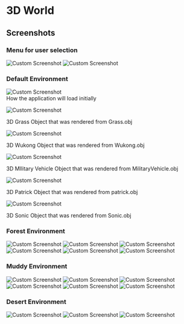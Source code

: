 # 3D World

## Screenshots

### Menu for user selection

![Custom Screenshot](https://github.com/spear97/3D-World/blob/main/ScreenShots/UI_A.png)  ![Custom Screenshot](https://github.com/spear97/3D-World/blob/main/ScreenShots/UI_B.png) 

### Default Environment

![Custom Screenshot](https://github.com/spear97/3D-World/blob/main/ScreenShots/Default.png)  
How the application will load initially

![Custom Screenshot](https://github.com/spear97/3D-World/blob/main/ScreenShots/Default_Grass.png) 

3D Grass Object that was rendered from Grass.obj

![Custom Screenshot](https://github.com/spear97/3D-World/blob/main/ScreenShots/Default_Wukong.png) 

3D Wukong Object that was rendered from Wukong.obj

![Custom Screenshot](https://github.com/spear97/3D-World/blob/main/ScreenShots/Default-Military-Vehicle.png) 

3D MIlitary Vehicle Object that was rendered from MilitaryVehicle.obj

![Custom Screenshot](https://github.com/spear97/3D-World/blob/main/ScreenShots/Default-Patrick.png) 

3D Patrick Object that was rendered from patrick.obj

![Custom Screenshot](https://github.com/spear97/3D-World/blob/main/ScreenShots/Default-Sonic.png) 

3D Sonic Object that was rendered from Sonic.obj

### Forest Environment

![Custom Screenshot](https://github.com/spear97/3D-World/blob/main/ScreenShots/ForestA.png) ![Custom Screenshot](https://github.com/spear97/3D-World/blob/main/ScreenShots/ForestB.png) ![Custom Screenshot](https://github.com/spear97/3D-World/blob/main/ScreenShots/ForestC.png) ![Custom Screenshot](https://github.com/spear97/3D-World/blob/main/ScreenShots/ForestD.png) ![Custom Screenshot](https://github.com/spear97/3D-World/blob/main/ScreenShots/ForestE.png) ![Custom Screenshot](https://github.com/spear97/3D-World/blob/main/ScreenShots/ForestF.png)    

### Muddy Environment

![Custom Screenshot](https://github.com/spear97/3D-World/blob/main/ScreenShots/DirtA.png) ![Custom Screenshot](https://github.com/spear97/3D-World/blob/main/ScreenShots/DirtB.png) ![Custom Screenshot](https://github.com/spear97/3D-World/blob/main/ScreenShots/DirtC.png) ![Custom Screenshot](https://github.com/spear97/3D-World/blob/main/ScreenShots/DirtD.png) ![Custom Screenshot](https://github.com/spear97/3D-World/blob/main/ScreenShots/DirtE.png) ![Custom Screenshot](https://github.com/spear97/3D-World/blob/main/ScreenShots/DirtF.png) 

### Desert Environment

![Custom Screenshot](https://github.com/spear97/3D-World/blob/main/ScreenShots/DesertA.png) ![Custom Screenshot](https://github.com/spear97/3D-World/blob/main/ScreenShots/DesertB.png) ![Custom Screenshot](https://github.com/spear97/3D-World/blob/main/ScreenShots/DesertC.png) 
